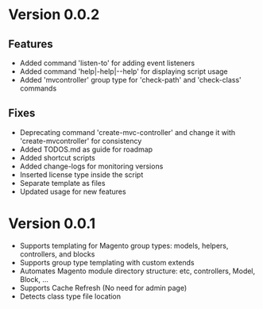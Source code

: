 Version 0.0.2
=============

Features
--------

- Added command 'listen-to' for adding event listeners
- Added command 'help|-help|--help' for displaying script usage
- Added 'mvcontroller' group type for 'check-path' and 'check-class' commands

Fixes
-----

- Deprecating command 'create-mvc-controller' and change it with 'create-mvcontroller' for consistency
- Added TODOS.md as guide for roadmap
- Added shortcut scripts
- Added change-logs for monitoring versions
- Inserted license type inside the script
- Separate template as files
- Updated usage for new features


Version 0.0.1
=============

- Supports templating for Magento group types: models, helpers, controllers, and blocks
- Supports group type templating with custom extends
- Automates Magento module directory structure: etc, controllers, Model, Block, ...
- Supports Cache Refresh (No need for admin page)
- Detects class type file location
